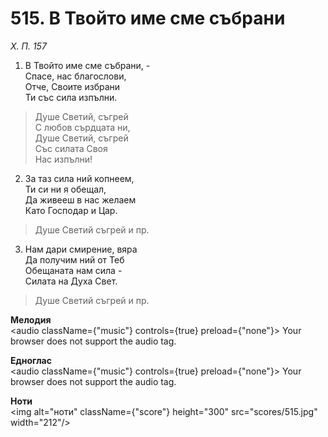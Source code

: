 # 515. В Твойто име сме събрани  

*Х. П. 157*  

1. В Твойто име сме събрани, -  
Спасе, нас благослови,  
Отче, Своите избрани  
Ти със сила изпълни.  

> Душе Светий, съгрей  
> С любов сърдцата ни,  
> Душе Светий, съгрей  
> Със силата Своя  
> Нас изпълни!  

2. За таз сила ний копнеем,  
Ти си ни я обещал,  
Да живееш в нас желаем  
Като Господар и Цар.  

> Душе Светий съгрей и пр.  

3. Нам дари смирение, вяра  
Да получим ний от Теб  
Обещаната нам сила -  
Силата на Духа Свет.  

> Душе Светий съгрей и пр.  

__Мелодия__  
<audio className={"music"} controls={true} preload={"none"}><source src="mp3/515.mp3" type="audio/mpeg"/>
Your browser does not support the audio tag.
</audio>  

__Едноглас__  
<audio className={"music"} controls={true} preload={"none"}><source src="transp/515.mp3" type="audio/mpeg"/>
Your browser does not support the audio tag.
</audio>  

__Ноти__  
<img alt="ноти" className={"score"} height="300" src="scores/515.jpg" width="212"/>

